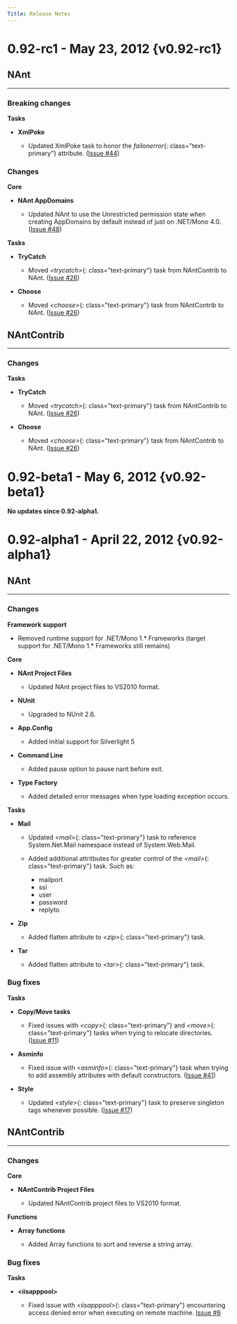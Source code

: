```yaml
---
Title: Release Notes
---
```


# 0.92-rc1 - May 23, 2012 {v0.92-rc1}

## NAnt

---

### **Breaking changes**

**Tasks**

* **XmlPoke**

  * Updated XmlPoke task to honor the *failonerror*{: class="text-primary"} attribute. ([Issue #44](https://github.com/nant/nant/issues/44))

### **Changes**

**Core**

* **NAnt AppDomains**

  * Updated NAnt to use the Unrestricted permission state when creating AppDomains by default instead of just on .NET/Mono 4.0. ([Issue #48](https://github.com/nant/nant/issues/48))

**Tasks**

* **TryCatch**

  * Moved *&lt;trycatch&gt;*{: class="text-primary"} task from NAntContrib to NAnt. ([Issue #26](https://github.com/nant/nant/issues/26))

* **Choose**

  * Moved *&lt;choose&gt;*{: class="text-primary"} task from NAntContrib to NAnt. ([Issue #26](https://github.com/nant/nant/issues/26))
  
  
## NAntContrib

---

### **Changes**

**Tasks**

* **TryCatch**
    
  * Moved *&lt;trycatch&gt;*{: class="text-primary"} task from NAntContrib to NAnt. ([Issue #26](https://github.com/nant/nant/issues/26))

* **Choose**

  * Moved *&lt;choose&gt;*{: class="text-primary"} task from NAntContrib to NAnt. ([Issue #26](https://github.com/nant/nant/issues/26))
  
  
  
# 0.92-beta1 - May 6, 2012 {v0.92-beta1}

**No updates since 0.92-alpha1.**
  
  
  
# 0.92-alpha1 - April 22, 2012 {v0.92-alpha1}

## NAnt

---

### **Changes**

**Framework support**

  * Removed runtime support for .NET/Mono 1.* Frameworks (target support for .NET/Mono 1.* Frameworks still remains)

**Core**

* **NAnt Project Files**

  * Updated NAnt project files to VS2010 format.

* **NUnit**

  * Upgraded to NUnit 2.6.

* **App.Config**

  * Added initial support for Silverlight 5

* **Command Line**

  * Added pause option to pause nant before exit.

* **Type Factory**

  * Added detailed error messages when type loading exception occurs.

**Tasks**

* **Mail**

  * Updated *&lt;mail&gt;*{: class="text-primary"} task to reference System.Net.Mail namespace instead of System.Web.Mail.
  * Added additional attritbutes for greater control of the *&lt;mail&gt;*{: class="text-primary"} task. Such as:

    * mailport
    * ssl
    * user
    * password
    * replyto

* **Zip**

  * Added flatten attribute to *&lt;zip&gt;*{: class="text-primary"} task.

* **Tar**

  * Added flatten attribute to *&lt;tar&gt;*{: class="text-primary"} task.

### **Bug fixes**

**Tasks**

* **Copy/Move tasks**

  * Fixed issues with *&lt;copy&gt;*{: class="text-primary"} and *&lt;move&gt;*{: class="text-primary"} tasks when trying to relocate directories. ([Issue #11](https://github.com/nant/nant/issues/11))

* **Asminfo**

  * Fixed issue with *&lt;asminfo&gt;*{: class="text-primary"} task when trying to add assembly attributes with default constructors. ([Issue #41](https://github.com/nant/nant/issues/41))

* **Style**

  * Updated *&lt;style&gt;*{: class="text-primary"} task to preserve singleton tags whenever possible. ([Issue #17](https://github.com/nant/nant/issues/17))


## NAntContrib

---

### **Changes**

**Core**

* **NAntContrib Project Files**

  * Updated NAntContrib project files to VS2010 format.

**Functions**

* **Array functions**

  * Added Array functions to sort and reverse a string array.

### **Bug fixes**

**Tasks**

* **&lt;iisapppool&gt;**

  * Fixed issue with *&lt;iisapppool&gt;*{: class="text-primary"} encountering access denied error when executing on remote machine. [Issue #6](https://github.com/nant/nantcontrib/issues/6)
